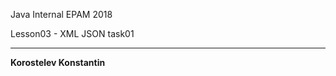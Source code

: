 Java Internal EPAM 2018

Lesson03 - XML JSON task01 
_______________________  
**Korostelev Konstantin**  